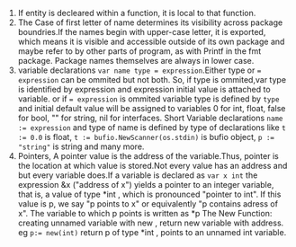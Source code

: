 1. If entity is decleared within a function, it is local to that function.
2. The Case of first letter of name determines its visibility across package boundries.If the names begin with upper-case letter, it is exported, which means it is visible and accessible outside of its own package and maybe refer to by other parts of program, as with Printf in the fmt package. Package names themselves are always in lower case.
3. variable declarations `var name type = expression`.Either type or `= expression` can be ommited but not both. So, if type is ommited,var type is identified by expression and expression initial value is attached to variable. or if `= expression` is ommited variable type is defined by `type` and initial default value will be assigned to variables 0 for int, float, false for bool, "" for string, nil for interfaces.
   Short Variable declarations `name := expression` and type of name is defined by type of declarations like `t := 0.0` is float, `t := bufio.NewScanner(os.stdin)` is bufio object, `p := "string"` is string and many more.
4. Pointers, A pointer value is the address of the variable.Thus, pointer is the location at which value is stored.Not every value has an address and but every variable does.If a variable is declared as `var x int` the expression &x ("address of x") yields a pointer to an integer variable, that is, a value of type *int , which is pronounced "pointer to int". If this value is p, we say "p points to x" or equivalently "p contains adress of x". The variable to which p points is written as *p
   The New Function: creating unnamed variable with new , return new variable with address. eg `p:= new(int)` return p of type \*int , points to an unnamed int variable.
